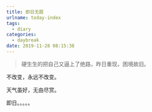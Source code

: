 ```yaml
---
title: 即日无题
urlname: today-index
tags:
  - diary
categories:
  - daybreak
date: 2019-11-28 08:15:38
---
```

<!-- Hexo daybreak git vb.net 健康 博客设置 网络日志 软件列表 魔法书签 -->
<!--![图]() -->
<!--[]() -->

> 硬生生的把自己又逼上了绝路，昨日重现，困境故旧。

<!-- more -->

不改变，永远不改变。

天气虽好，无由尽赏。

即日。。。。。